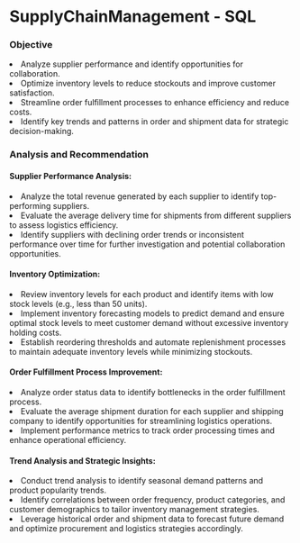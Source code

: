 # SupplyChainManagement - SQL

### Objective
<li> Analyze supplier performance and identify opportunities for collaboration.</li>
<li>Optimize inventory levels to reduce stockouts and improve customer satisfaction.</li>
<li>Streamline order fulfillment processes to enhance efficiency and reduce costs.</li>
<li>Identify key trends and patterns in order and shipment data for strategic decision-making.</li>
											
 
											
### Analysis and Recommendation

#### Supplier Performance Analysis:
 <li>Analyze the total revenue generated by each supplier to identify top-performing
 suppliers.</li>
 <li>Evaluate the average delivery time for shipments from different suppliers to assess
 logistics efficiency.</li>
 <li>Identify suppliers with declining order trends or inconsistent performance over time for
 further investigation and potential collaboration opportunities.</li>
 
 #### Inventory Optimization:
 <li>Review inventory levels for each product and identify items with low stock levels (e.g.,
 less than 50 units).</li>
 <li>Implement inventory forecasting models to predict demand and ensure optimal stock
 levels to meet customer demand without excessive inventory holding costs.</li>
 <li>Establish reordering thresholds and automate replenishment processes to maintain
 adequate inventory levels while minimizing stockouts.</li>

#### Order Fulfillment Process Improvement:
 <li>Analyze order status data to identify bottlenecks in the order fulfillment process.</li>
 <li>Evaluate the average shipment duration for each supplier and shipping company to
 identify opportunities for streamlining logistics operations.</li>
 <li>Implement performance metrics to track order processing times and enhance operational
 efficiency.</li>
 
#### Trend Analysis and Strategic Insights:
 <li>Conduct trend analysis to identify seasonal demand patterns and product popularity
 trends.</li>
 <li>Identify correlations between order frequency, product categories, and customer
 demographics to tailor inventory management strategies.</li>
 <li>Leverage historical order and shipment data to forecast future demand and optimize
 procurement and logistics strategies accordingly.</li>
